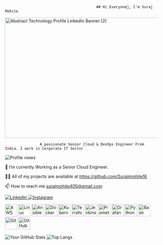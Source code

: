                                               ## Hi Everyone👋, I'm Suraj Mohite

<!--
**Surajmohite16/Surajmohite16** is a ✨ _special_ ✨ repository because its `README.md` (this file) appears on your GitHub profile.

Here are some ideas to get you started:

- 🔭 I’m currently working on ...
- 🌱 I’m currently learning ...
- 👯 I’m looking to collaborate on ...
- 🤔 I’m looking for help with ...
- 💬 Ask me about ...
- 📫 How to reach me: ...
- 😄 Pronouns: ...
- ⚡ Fun fact: ...
-->

<img width="1584" height="396" alt="Abstract Technology Profile LinkedIn Banner (2)" src="https://github.com/user-attachments/assets/f31e96ba-39e0-4896-b380-a744580b3ed9" />

                    A passionate Senior Cloud & DevOps Engineer From India. I work in Corporate IT Sector

![Profile views](https://komarev.com/ghpvc/?username=Surajmohite16&style=flat) 

🌱 I’m currently Working as a Senior Cloud Engineer.

👨‍💻 All of my projects are available at https://github.com/Surajmiohite16

📫 How to reach me surajmohite405@gmail.com

<a href="https://www.linkedin.com/in/YOUR-USERNAME">
  <img src="https://img.shields.io/badge/LinkedIn-0077B5?style=for-the-badge&logo=linkedin&logoColor=white" alt="LinkedIn">
</a>

<a href="https://www.instagram.com/YOUR-USERNAME">
  <img src="https://img.shields.io/badge/Instagram-E4405F?style=for-the-badge&logo=instagram&logoColor=white" alt="Instagram">
</a>



<!-- AWS -->
<img src="https://cdn.simpleicons.org/amazonaws/FF9900" width="40" height="40" alt="AWS">  <!-- Linux -->  <img src="https://cdn.simpleicons.org/linux/FCC624" width="40" height="40" alt="Linux">  <!-- Ansible -->  <img src="https://cdn.simpleicons.org/ansible/EE0000" width="40" height="40" alt="Ansible">  <!-- Docker -->  <img src="https://cdn.simpleicons.org/docker/2496ED" width="40" height="40" alt="Docker">  <!-- Kubernetes -->  <img src="https://cdn.simpleicons.org/kubernetes/326CE5" width="40" height="40" alt="Kubernetes">  <!-- Terraform -->  <img src="https://cdn.simpleicons.org/terraform/7B42BC" width="40" height="40" alt="Terraform">  <!-- Jenkins -->  <img src="https://cdn.simpleicons.org/jenkins/D24939" width="40" height="40" alt="Jenkins">  <!-- Prometheus -->  <img src="https://cdn.simpleicons.org/prometheus/E6522C" width="40" height="40" alt="Prometheus">  <!-- Grafana -->  <img src="https://cdn.simpleicons.org/grafana/F46800" width="40" height="40" alt="Grafana">  <!-- Python -->  <img src="https://cdn.simpleicons.org/python/3776AB" width="40" height="40" alt="Python">  <!-- Bash -->  <img src="https://cdn.simpleicons.org/gnubash/4EAA25" width="40" height="40" alt="Bash">  <!-- Git -->  <img src="https://cdn.simpleicons.org/git/F05032" width="40" height="40" alt="Git">  <!-- GitHub -->  <img src="https://cdn.simpleicons.org/github/181717" width="40" height="40" alt="GitHub">



![Your GitHub Stats](https://github-readme-stats.vercel.app/api?username=Surajmohite16&show_icons=true&theme=dark)  ![Top Langs](https://github-readme-stats.vercel.app/api/top-langs/?username=Surajmohite16&layout=compact&theme=dark)
